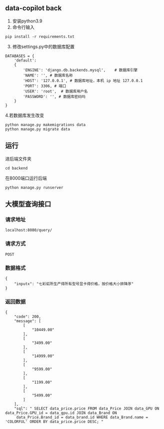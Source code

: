 ## data-copilot back

1. 安装python3.9
2. 命令行输入 
```
pip install -r requirements.txt
```
3. 修改settings.py中的数据库配置
```
DATABASES = {
    'default':
    {
        'ENGINE': 'django.db.backends.mysql',    # 数据库引擎
        'NAME': '', # 数据库名称
        'HOST': '127.0.0.1', # 数据库地址，本机 ip 地址 127.0.0.1
        'PORT': 3306, # 端口
        'USER': 'root',  # 数据库用户名
        'PASSWORD': '', # 数据库密码吗
    }
}
```
4.若数据库发生改变
```
python manage.py makemigrations data
python manage.py migrate data
```


## 运行
进后端文件夹
```
cd backend
```
在8000端口运行后端
```
python manage.py runserver 
```
## 大模型查询接口

### 请求地址

```
localhost:8080/query/
```

### 请求方式

```
POST
```

### 数据格式
```
{
	"inputx": "七彩虹所生产得所有型号显卡得价格，按价格大小排降序"
}
```

### 返回数据
```
{
    "code": 200,
    "message": [
        [
            "10449.00"
        ],
        [
            "3499.00"
        ],
        [
            "14999.00"
        ],
        [
            "9599.00"
        ],
        [
            "1199.00"
        ],
        [
            "5499.00"
        ]
    ],
    "sql": " SELECT data_price.price FROM data_Price JOIN data_GPU ON data_Price.GPU_id = data_gpu.id JOIN data_Brand ON
     data_Price.Brand_id = data_brand.id WHERE data_Brand.name = 'COLORFUL' ORDER BY data_price.price DESC; "
```
